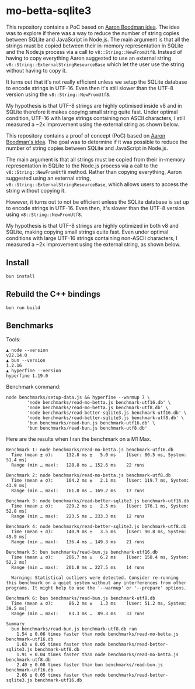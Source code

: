 # mo-betta-sqlite3

This repository contains a PoC based on [Aaron Boodman idea](https://x.com/aboodman/status/1929621162679730291).
The idea was to explore if there was a way to reduce the number of string copies between SQLite and JavaScript in Node.js.
The main argument is that all the strings must be copied between their in-memory representation in SQLite and the Node.js process via a call to `v8::String::NewFromUtf8`. Instead of having to copy everything Aaron suggested to use an external string `v8::String::ExternalStringResourceBase` which let the user use the string without having to copy it.

It turns out that it's not really efficient unless we setup the SQLite database to encode strings in UTF-16. Even then it's still slower than the UTF-8 version using the `v8::String::NewFromUtf8`.

My hypothesis is that UTF-8 strings are highly optimised inside v8 and in SQLite therefore it makes copying small string quite fast.
Under optimal condition, UTF-16 with large strings containing non ASCII characters, I still measured a ~2x improvement using the external string as shown below.

This repository contains a proof of concept (PoC) based on [Aaron Boodman's idea](https://x.com/aboodman/status/1929621162679730291).
The goal was to determine if it was possible to reduce the number of string copies between SQLite and JavaScript in Node.js.

The main argument is that all strings must be copied from their in-memory representation in SQLite to the Node.js process via a call to the `v8::String::NewFromUtf8` method. Rather than copying everything, Aaron suggested using an external string, `v8::String::ExternalStringResourceBase`, which allows users to access the string without copying it.

However, it turns out to not be efficient unless the SQLite database is set up to encode strings in UTF-16. Even then, it's slower than the UTF-8 version using `v8::String::NewFromUtf8`.

My hypothesis is that UTF-8 strings are highly optimized in both v8 and SQLite, making copying small strings quite fast.
Even under optimal conditions with large UTF-16 strings containing non-ASCII characters, I measured a ~2x improvement using the external string, as shown below.

## Install

```
bun install
```

## Rebuild the C++ bindings

```
bun run build
```

## Benchmarks

Tools:

```
▲ node --version
v22.14.0
▲ bun --version
1.2.16
▲ hyperfine --version
hyperfine 1.19.0
```

Benchmark command:

```
node benchmarks/setup-data.js && hyperfine --warmup 7 \
        'node benchmarks/read-mo-betta.js benchmark-utf16.db' \
        'node benchmarks/read-mo-betta.js benchmark-utf8.db' \
        'node benchmarks/read-better-sqlite3.js benchmark-utf16.db' \
        'node benchmarks/read-better-sqlite3.js benchmark-utf8.db' \
        'bun benchmarks/read-bun.js benchmark-utf16.db' \
        'bun benchmarks/read-bun.js benchmark-utf8.db'
```

Here are the results when I ran the benchmark on a M1 Max.

```
Benchmark 1: node benchmarks/read-mo-betta.js benchmark-utf16.db
  Time (mean ± σ):     132.8 ms ±   5.0 ms    [User: 80.5 ms, System: 51.4 ms]
  Range (min … max):   128.8 ms … 152.6 ms    22 runs

Benchmark 2: node benchmarks/read-mo-betta.js benchmark-utf8.db
  Time (mean ± σ):     164.2 ms ±   2.1 ms    [User: 119.7 ms, System: 43.9 ms]
  Range (min … max):   161.0 ms … 169.2 ms    17 runs

Benchmark 3: node benchmarks/read-better-sqlite3.js benchmark-utf16.db
  Time (mean ± σ):     229.2 ms ±   2.5 ms    [User: 176.1 ms, System: 52.8 ms]
  Range (min … max):   223.5 ms … 233.3 ms    12 runs

Benchmark 4: node benchmarks/read-better-sqlite3.js benchmark-utf8.db
  Time (mean ± σ):     140.9 ms ±   3.5 ms    [User: 90.8 ms, System: 49.9 ms]
  Range (min … max):   136.4 ms … 149.3 ms    21 runs

Benchmark 5: bun benchmarks/read-bun.js benchmark-utf16.db
  Time (mean ± σ):     206.7 ms ±   6.2 ms    [User: 158.4 ms, System: 52.2 ms]
  Range (min … max):   201.8 ms … 227.5 ms    14 runs

  Warning: Statistical outliers were detected. Consider re-running this benchmark on a quiet system without any interferences from other programs. It might help to use the '--warmup' or '--prepare' options.

Benchmark 6: bun benchmarks/read-bun.js benchmark-utf8.db
  Time (mean ± σ):      86.2 ms ±   1.3 ms    [User: 51.2 ms, System: 39.5 ms]
  Range (min … max):    83.3 ms …  89.3 ms    33 runs

Summary
  bun benchmarks/read-bun.js benchmark-utf8.db ran
    1.54 ± 0.06 times faster than node benchmarks/read-mo-betta.js benchmark-utf16.db
    1.63 ± 0.05 times faster than node benchmarks/read-better-sqlite3.js benchmark-utf8.db
    1.91 ± 0.04 times faster than node benchmarks/read-mo-betta.js benchmark-utf8.db
    2.40 ± 0.08 times faster than bun benchmarks/read-bun.js benchmark-utf16.db
    2.66 ± 0.05 times faster than node benchmarks/read-better-sqlite3.js benchmark-utf16.db
```
